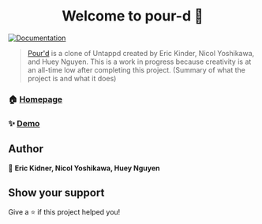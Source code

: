 <h1 align="center">Welcome to pour-d 👋</h1>
<p>
  <a href="https://github.com/nicolyoshikawa/pour-d/wiki" target="_blank">
    <img alt="Documentation" src="https://img.shields.io/badge/documentation-yes-brightgreen.svg" />
  </a>
</p>

> [Pour'd](https://pourd.onrender.com/) is a clone of Untappd created by Eric Kinder, Nicol Yoshikawa, and Huey Nguyen. This is a work in progress because creativity is at an all-time low after completing this project. (Summary of what the project is and what it does)

### 🏠 [Homepage](https://pourd.onrender.com/)

### ✨ [Demo](https://pourd.onrender.com/)

## Author

👤 **Eric Kidner, Nicol Yoshikawa, Huey Nguyen**


## Show your support

Give a ⭐️ if this project helped you!
